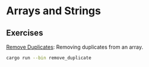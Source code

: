 # Arrays and Strings

## Exercises

[Remove Duplicates](src/remove_duplicate.rs): Removing duplicates from an array.

```bash
cargo run --bin remove_duplicate
```
